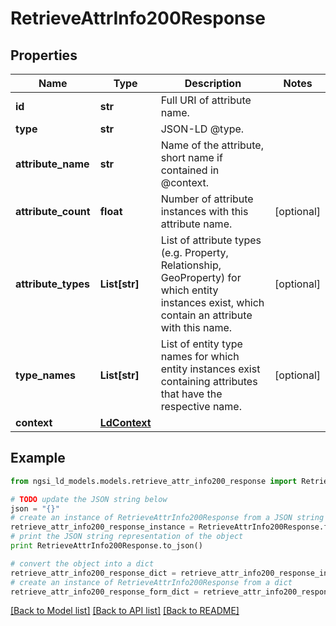 # RetrieveAttrInfo200Response


## Properties
Name | Type | Description | Notes
------------ | ------------- | ------------- | -------------
**id** | **str** | Full URI of attribute name.  | 
**type** | **str** | JSON-LD @type.  | 
**attribute_name** | **str** | Name of the attribute, short name if contained in @context.  | 
**attribute_count** | **float** | Number of attribute instances with this attribute name.  | [optional] 
**attribute_types** | **List[str]** | List of attribute types (e.g. Property, Relationship, GeoProperty) for which entity instances exist, which contain an attribute with this name.  | [optional] 
**type_names** | **List[str]** | List of entity type names for which entity instances exist containing attributes that have the respective name.  | [optional] 
**context** | [**LdContext**](LdContext.md) |  | 

## Example

```python
from ngsi_ld_models.models.retrieve_attr_info200_response import RetrieveAttrInfo200Response

# TODO update the JSON string below
json = "{}"
# create an instance of RetrieveAttrInfo200Response from a JSON string
retrieve_attr_info200_response_instance = RetrieveAttrInfo200Response.from_json(json)
# print the JSON string representation of the object
print RetrieveAttrInfo200Response.to_json()

# convert the object into a dict
retrieve_attr_info200_response_dict = retrieve_attr_info200_response_instance.to_dict()
# create an instance of RetrieveAttrInfo200Response from a dict
retrieve_attr_info200_response_form_dict = retrieve_attr_info200_response.from_dict(retrieve_attr_info200_response_dict)
```
[[Back to Model list]](../README.md#documentation-for-models) [[Back to API list]](../README.md#documentation-for-api-endpoints) [[Back to README]](../README.md)


